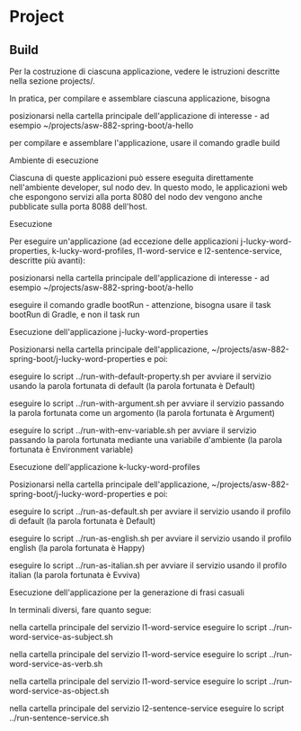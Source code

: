 # Project
## Build

Per la costruzione di ciascuna applicazione, vedere le istruzioni descritte nella sezione projects/.

In pratica, per compilare e assemblare ciascuna applicazione, bisogna

posizionarsi nella cartella principale dell'applicazione di interesse - ad esempio ~/projects/asw-882-spring-boot/a-hello

per compilare e assemblare l'applicazione, usare il comando gradle build

Ambiente di esecuzione

Ciascuna di queste applicazioni può essere eseguita direttamente nell'ambiente developer, sul nodo dev. In questo modo, le applicazioni web che espongono servizi alla porta 8080 del nodo dev vengono anche pubblicate sulla porta 8088 dell'host.

Esecuzione

Per eseguire un'applicazione (ad eccezione delle applicazioni j-lucky-word-properties, k-lucky-word-profiles, l1-word-service e l2-sentence-service, descritte più avanti):

posizionarsi nella cartella principale dell'applicazione di interesse - ad esempio ~/projects/asw-882-spring-boot/a-hello

eseguire il comando gradle bootRun - attenzione, bisogna usare il task bootRun di Gradle, e non il task run

Esecuzione dell'applicazione j-lucky-word-properties

Posizionarsi nella cartella principale dell'applicazione, ~/projects/asw-882-spring-boot/j-lucky-word-properties e poi:

eseguire lo script ../run-with-default-property.sh per avviare il servizio usando la parola fortunata di default (la parola fortunata è Default)

eseguire lo script ../run-with-argument.sh per avviare il servizio passando la parola fortunata come un argomento (la parola fortunata è Argument)

eseguire lo script ../run-with-env-variable.sh per avviare il servizio passando la parola fortunata mediante una variabile d'ambiente (la parola fortunata è Environment variable)

Esecuzione dell'applicazione k-lucky-word-profiles

Posizionarsi nella cartella principale dell'applicazione, ~/projects/asw-882-spring-boot/j-lucky-word-properties e poi:

eseguire lo script ../run-as-default.sh per avviare il servizio usando il profilo di default (la parola fortunata è Default)

eseguire lo script ../run-as-english.sh per avviare il servizio usando il profilo english (la parola fortunata è Happy)

eseguire lo script ../run-as-italian.sh per avviare il servizio usando il profilo italian (la parola fortunata è Evviva)

Esecuzione dell'applicazione per la generazione di frasi casuali

In terminali diversi, fare quanto segue:

nella cartella principale del servizio l1-word-service eseguire lo script ../run-word-service-as-subject.sh

nella cartella principale del servizio l1-word-service eseguire lo script ../run-word-service-as-verb.sh

nella cartella principale del servizio l1-word-service eseguire lo script ../run-word-service-as-object.sh

nella cartella principale del servizio l2-sentence-service eseguire lo script ../run-sentence-service.sh

